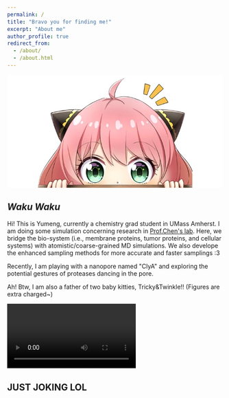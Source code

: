 ```yaml
---
permalink: /
title: "Bravo you for finding me!"
excerpt: "About me"
author_profile: true
redirect_from: 
  - /about/
  - /about.html
---
```


![Annia](../images/annia.png)

## *Waku Waku*
Hi! This is Yumeng, currently a chemistry grad student in UMass Amherst. I am doing some simulation concerning research in [Prof.Chen's lab](https://people.chem.umass.edu/jchenlab/). Here, we bridge the bio-system (i.e., membrane proteins, tumor proteins, and cellular systems) with atomistic/coarse-grained MD simulations. We also develope the enhanced sampling methods for more accurate and faster samplings :3

Recently, I am playing with a nanopore named "ClyA" and exploring the potential gestures of proteases dancing in the pore. 

Ah! Btw, I am also a father of two baby kitties, Tricky&Twinkle!! (Figures are extra charged~) 

![Trick&Twinkle](../images/tt.mov)
## JUST JOKING LOL
